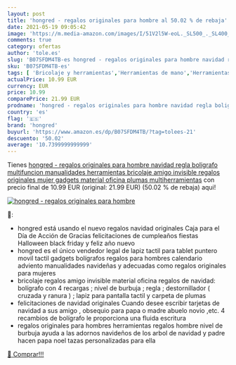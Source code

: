 ```yaml
---
layout: post
title: 'hongred - regalos originales para hombre al 50.02 % de rebaja'
date: 2021-05-19 09:05:42
image: 'https://m.media-amazon.com/images/I/51V2l5W-eoL._SL500_._SL400_.jpg'
comments: true
category: ofertas
author: 'tole.es'
slug: 'B07SFDM4TB-es hongred - regalos originales para hombre navidad regla...'
sku: 'B07SFDM4TB-es'
tags: [ 'Bricolaje y herramientas','Herramientas de mano','Herramientas manuales y eléctricas','Herramientas multiusos y accesorios','Navajas suizas y multiherramientas','boligrafo','hongred', ]
actualPrice: 10.99 EUR
currency: EUR
price: 10.99
comparePrice: 21.99 EUR
prodname: 'hongred - regalos originales para hombre navidad regla boligrafo multifuncion manualidades herramientas bricolaje amigo invisible regalos originales mujer gadgets material oficina plumas multiherramientas'
country: 'es'
flag: '🇪🇸'
brand: 'hongred'
buyurl: 'https://www.amazon.es/dp/B07SFDM4TB/?tag=tolees-21'
descuento: '50.02'
average: '10.7399999999999'
---
```


Tienes [hongred - regalos originales para hombre navidad regla boligrafo multifuncion manualidades herramientas bricolaje amigo invisible regalos originales mujer gadgets material oficina plumas multiherramientas](https://www.amazon.es/dp/B07SFDM4TB/?tag=tolees-21) con precio final de  10.99 EUR (original: 21.99 EUR) (50.02 %  de rebaja) aqui!

[![hongred - regalos originales para hombre](https://m.media-amazon.com/images/I/51V2l5W-eoL._SL500_._SL400_.jpg)](https://www.amazon.es/dp/B07SFDM4TB/?tag=tolees-21)

🔎:

- hongred está usando el nuevo regalos navidad originales Caja para el Día de Acción de Gracias felicitaciones de cumpleaños fiestas Halloween black friday y feliz año nuevo
- hongred es el único vendedor legal de lapiz tactil para tablet puntero movil tactil gadgets bolígrafos regalos para hombres calendario adviento manualidades navideñas y adecuadas como regalos originales para mujeres
- bricolaje regalos amigo invisible material oficina regalos de navidad: bolígrafo con 4 recargas ; nivel de burbuja ; regla ; destornillador ( cruzada y ranura ) ; lapiz para pantalla tactil y carpeta de plumas
- felicitaciones de navidad originales Cuando desee escribir tarjetas de navidad a sus amigo , obsequio para papa o madre abuelo novio ,etc. 4 recambios de bolígrafo le proporciona una fluida escritura
- regalos originales para hombres herramientas regalos hombre nivel de burbuja ayuda a las adornos navideños de los arbol de navidad y padre hacen papa noel tazas personalizadas para ella

[🛒 Comprar!!!](https://www.amazon.es/dp/B07SFDM4TB/?tag=tolees-21)
